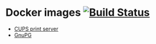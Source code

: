# Docker images [![Build Status](https://secure.travis-ci.org/olbat/dockerfiles.png?branch=master)](https://travis-ci.org/olbat/dockerfiles)

* [CUPS print server](cupsd/)
* [GnuPG](gnupg/)
